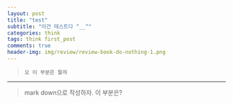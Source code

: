 ```yaml
---  
layout: post  
title: "test"  
subtitle: "이건 테스트다 ^__^"  
categories: think 
tags: think first_post  
comments: true  
header-img: img/review/review-book-do-nothing-1.png
---  
```

  
> `오 이 부분은 뭘까`  


---

> mark down으로 작성하자.
이 부분은?


